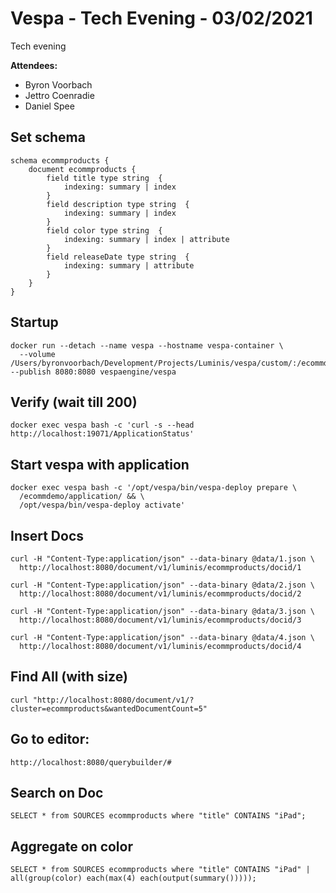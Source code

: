 # Vespa - Tech Evening - 03/02/2021

Tech evening 

**Attendees:**
* Byron Voorbach
* Jettro Coenradie
* Daniel Spee

## Set schema

```
schema ecommproducts {
    document ecommproducts {
    	field title type string  {
    		indexing: summary | index
    	}
    	field description type string  {
    		indexing: summary | index
    	}
    	field color type string  {
    		indexing: summary | index | attribute
    	}
		field releaseDate type string  {
    		indexing: summary | attribute
    	}
    }
}
```

## Startup
```
docker run --detach --name vespa --hostname vespa-container \
  --volume /Users/byronvoorbach/Development/Projects/Luminis/vespa/custom/:/ecommdemo --publish 8080:8080 vespaengine/vespa
  ```

## Verify (wait till 200)

```
docker exec vespa bash -c 'curl -s --head http://localhost:19071/ApplicationStatus'
```

## Start vespa with application

```
docker exec vespa bash -c '/opt/vespa/bin/vespa-deploy prepare \
  /ecommdemo/application/ && \
  /opt/vespa/bin/vespa-deploy activate'
```

## Insert Docs
```
curl -H "Content-Type:application/json" --data-binary @data/1.json \
  http://localhost:8080/document/v1/luminis/ecommproducts/docid/1
```
```
curl -H "Content-Type:application/json" --data-binary @data/2.json \
  http://localhost:8080/document/v1/luminis/ecommproducts/docid/2
```
```
curl -H "Content-Type:application/json" --data-binary @data/3.json \
  http://localhost:8080/document/v1/luminis/ecommproducts/docid/3
```
```
curl -H "Content-Type:application/json" --data-binary @data/4.json \
  http://localhost:8080/document/v1/luminis/ecommproducts/docid/4
```

## Find All (with size)
```
curl "http://localhost:8080/document/v1/?cluster=ecommproducts&wantedDocumentCount=5"
```

## Go to editor:

```
http://localhost:8080/querybuilder/#
```

## Search on Doc
```
SELECT * from SOURCES ecommproducts where "title" CONTAINS "iPad";
```

## Aggregate on color
```
SELECT * from SOURCES ecommproducts where "title" CONTAINS "iPad" | 
all(group(color) each(max(4) each(output(summary()))));
```

